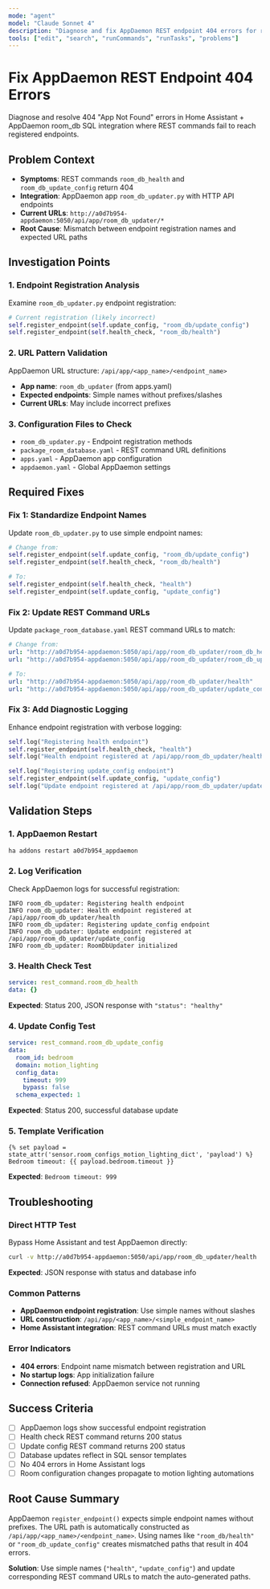 ```yaml
---
mode: "agent"
model: "Claude Sonnet 4"
description: "Diagnose and fix AppDaemon REST endpoint 404 errors for room_db integration"
tools: ["edit", "search", "runCommands", "runTasks", "problems"]
---
```


# Fix AppDaemon REST Endpoint 404 Errors

Diagnose and resolve 404 "App Not Found" errors in Home Assistant + AppDaemon room_db SQL integration where REST commands fail to reach registered endpoints.

## Problem Context

- **Symptoms**: REST commands `room_db_health` and `room_db_update_config` return 404
- **Integration**: AppDaemon app `room_db_updater.py` with HTTP API endpoints
- **Current URLs**: `http://a0d7b954-appdaemon:5050/api/app/room_db_updater/*`
- **Root Cause**: Mismatch between endpoint registration names and expected URL paths

## Investigation Points

### 1. Endpoint Registration Analysis

Examine `room_db_updater.py` endpoint registration:

```python
# Current registration (likely incorrect)
self.register_endpoint(self.update_config, "room_db/update_config")
self.register_endpoint(self.health_check, "room_db/health")
```

### 2. URL Pattern Validation

AppDaemon URL structure: `/api/app/<app_name>/<endpoint_name>`

- **App name**: `room_db_updater` (from apps.yaml)
- **Expected endpoints**: Simple names without prefixes/slashes
- **Current URLs**: May include incorrect prefixes

### 3. Configuration Files to Check

- `room_db_updater.py` - Endpoint registration methods
- `package_room_database.yaml` - REST command URL definitions
- `apps.yaml` - AppDaemon app configuration
- `appdaemon.yaml` - Global AppDaemon settings

## Required Fixes

### Fix 1: Standardize Endpoint Names

Update `room_db_updater.py` to use simple endpoint names:

```python
# Change from:
self.register_endpoint(self.update_config, "room_db/update_config")
self.register_endpoint(self.health_check, "room_db/health")

# To:
self.register_endpoint(self.health_check, "health")
self.register_endpoint(self.update_config, "update_config")
```

### Fix 2: Update REST Command URLs

Update `package_room_database.yaml` REST command URLs to match:

```yaml
# Change from:
url: "http://a0d7b954-appdaemon:5050/api/app/room_db_updater/room_db_health"
url: "http://a0d7b954-appdaemon:5050/api/app/room_db_updater/room_db_update_config"

# To:
url: "http://a0d7b954-appdaemon:5050/api/app/room_db_updater/health"
url: "http://a0d7b954-appdaemon:5050/api/app/room_db_updater/update_config"
```

### Fix 3: Add Diagnostic Logging

Enhance endpoint registration with verbose logging:

```python
self.log("Registering health endpoint")
self.register_endpoint(self.health_check, "health")
self.log("Health endpoint registered at /api/app/room_db_updater/health")

self.log("Registering update_config endpoint")
self.register_endpoint(self.update_config, "update_config")
self.log("Update endpoint registered at /api/app/room_db_updater/update_config")
```

## Validation Steps

### 1. AppDaemon Restart

```bash
ha addons restart a0d7b954_appdaemon
```

### 2. Log Verification

Check AppDaemon logs for successful registration:

```
INFO room_db_updater: Registering health endpoint
INFO room_db_updater: Health endpoint registered at /api/app/room_db_updater/health
INFO room_db_updater: Registering update_config endpoint
INFO room_db_updater: Update endpoint registered at /api/app/room_db_updater/update_config
INFO room_db_updater: RoomDbUpdater initialized
```

### 3. Health Check Test

```yaml
service: rest_command.room_db_health
data: {}
```

**Expected**: Status 200, JSON response with `"status": "healthy"`

### 4. Update Config Test

```yaml
service: rest_command.room_db_update_config
data:
  room_id: bedroom
  domain: motion_lighting
  config_data:
    timeout: 999
    bypass: false
  schema_expected: 1
```

**Expected**: Status 200, successful database update

### 5. Template Verification

```jinja2
{% set payload = state_attr('sensor.room_configs_motion_lighting_dict', 'payload') %}
Bedroom timeout: {{ payload.bedroom.timeout }}
```

**Expected**: `Bedroom timeout: 999`

## Troubleshooting

### Direct HTTP Test

Bypass Home Assistant and test AppDaemon directly:

```bash
curl -v http://a0d7b954-appdaemon:5050/api/app/room_db_updater/health
```

**Expected**: JSON response with status and database info

### Common Patterns

- **AppDaemon endpoint registration**: Use simple names without slashes
- **URL construction**: `/api/app/<app_name>/<simple_endpoint_name>`
- **Home Assistant integration**: REST command URLs must match exactly

### Error Indicators

- **404 errors**: Endpoint name mismatch between registration and URL
- **No startup logs**: App initialization failure
- **Connection refused**: AppDaemon service not running

## Success Criteria

- [ ] AppDaemon logs show successful endpoint registration
- [ ] Health check REST command returns 200 status
- [ ] Update config REST command returns 200 status
- [ ] Database updates reflect in SQL sensor templates
- [ ] No 404 errors in Home Assistant logs
- [ ] Room configuration changes propagate to motion lighting automations

## Root Cause Summary

AppDaemon `register_endpoint()` expects simple endpoint names without prefixes. The URL path is automatically constructed as `/api/app/<app_name>/<endpoint_name>`. Using names like `"room_db/health"` or `"room_db_update_config"` creates mismatched paths that result in 404 errors.

**Solution**: Use simple names (`"health"`, `"update_config"`) and update corresponding REST command URLs to match the auto-generated paths.
